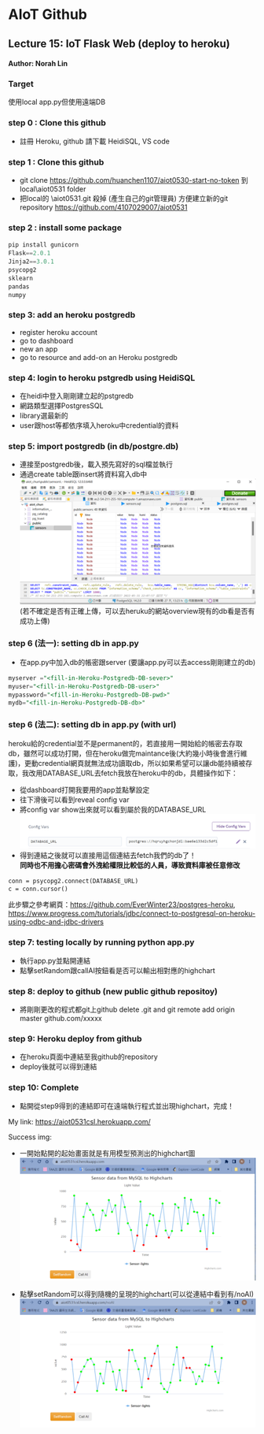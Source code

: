 # AIoT Github

## Lecture 15: IoT Flask Web (deploy to heroku)
#### Author: Norah Lin

### Target
使用local app.py但使用遠端DB
### step 0 : Clone this github

* 註冊 Heroku, github 請下載 HeidiSQL, VS code


### step 1 : Clone this github

* git clone https://github.com/huanchen1107/aiot0530-start-no-token 到 local\aiot0531 folder
* 把local的 \aiot0531\.git 殺掉 (產生自己的git管理員) 方便建立新的git repository 
https://github.com/4107029007/aiot0531
### step 2 : install some package


```python
pip install gunicorn   
Flask==2.0.1 
Jinja2==3.0.1 
psycopg2 
sklearn 
pandas  
numpy 
```

### step 3: add an heroku postgredb

* register heroku account
* go to dashboard
* new an app
* go to resource and add-on an Heroku postgredb

### step 4: login to heroku pstgredb using HeidiSQL

* 在heidi中登入剛剛建立起的pstgredb
* 網路類型選擇PostgresSQL
* library選最新的
* user跟host等都依序填入heroku中credential的資料

### step 5: import postgredb (in db/postgre.db)

* 連接至postgredb後，載入預先寫好的sql檔並執行
* 通過create table跟insert將資料寫入db中
![image](./img/db.png)
(若不確定是否有正確上傳，可以去heruku的網站overview現有的db看是否有成功上傳)


### step 6 (法一): setting db in app.py

* 在app.py中加入db的帳密跟server
(要讓app.py可以去access剛剛建立的db)

```sql
myserver ="<fill-in-Heroku-Postgredb-DB-sever>"
myuser="<fill-in-Heroku-Postgredb-DB-user>"
mypassword="<fill-in-Heroku-Postgredb-DB-pwd>"
mydb="<fill-in-Heroku-Postgredb-DB-db>"

```

### step 6  (法二): setting db in app.py (with url)

heroku給的credential並不是permanent的，若直接用一開始給的帳密去存取db，雖然可以成功打開，但在heroku做完maintance後(大約幾小時後會進行維護)，更動credential網頁就無法成功讀取db，所以如果希望可以讓db能持續被存取，我改用DATABASE_URL去fetch我放在heroku中的db，具體操作如下：
* 從dashboard打開我要用的app並點擊設定
* 往下滑後可以看到reveal config var
* 將config var show出來就可以看到屬於我的DATABASE_URL
![image](./img/dburl.png)
* 得到連結之後就可以直接用這個連結去fetch我們的db了！\
**同時也不用擔心密碼會外洩給權限比較低的人員，導致資料庫被任意修改**

```
conn = psycopg2.connect(DATABASE_URL)
c = conn.cursor()
```

此步驟之參考網頁：https://github.com/EverWinter23/postgres-heroku, https://www.progress.com/tutorials/jdbc/connect-to-postgresql-on-heroku-using-odbc-and-jdbc-drivers 
### step 7: testing locally by running python app.py

* 執行app.py並點開連結
* 點擊setRandom跟callAI按鈕看是否可以輸出相對應的highchart
### step 8: deploy to github (new public github repositoy)

* 將剛剛更改的程式都git上github
delete .git and git remote add origin master github.com/xxxxx

### step 9: Heroku deploy from github

* 在heroku頁面中連結至我github的repository
* deploy後就可以得到連結
### step 10: Complete

* 點開從step9得到的連結即可在遠端執行程式並出現highchart，完成！

My link:
https://aiot0531csl.herokuapp.com/

Success img:
* 一開始點開的起始畫面就是有用模型預測出的highchart圖
![image](./img/AI.png)

* 點擊setRandom可以得到隨機的呈現的highchart(可以從連結中看到有/noAI)
![image](./img/noAI.png)



